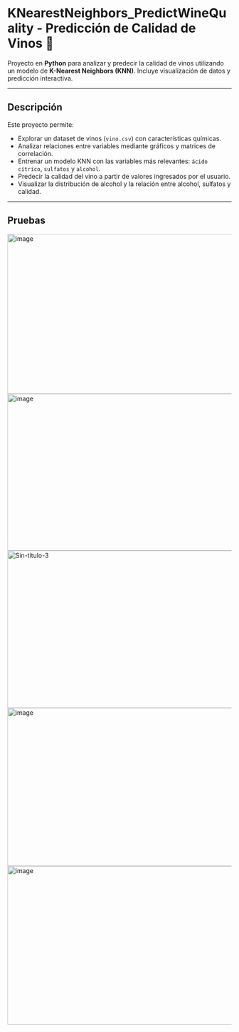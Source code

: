 # KNearestNeighbors_PredictWineQuality - Predicción de Calidad de Vinos 🍷

Proyecto en **Python** para analizar y predecir la calidad de vinos utilizando un modelo de **K-Nearest Neighbors (KNN)**. Incluye visualización de datos y predicción interactiva.

---

## Descripción

Este proyecto permite:

- Explorar un dataset de vinos (`vino.csv`) con características químicas.
- Analizar relaciones entre variables mediante gráficos y matrices de correlación.
- Entrenar un modelo KNN con las variables más relevantes: `ácido cítrico`, `sulfatos` y `alcohol`.
- Predecir la calidad del vino a partir de valores ingresados por el usuario.
- Visualizar la distribución de alcohol y la relación entre alcohol, sulfatos y calidad.

---

## Pruebas

<img width="1541" height="359" alt="image" src="https://github.com/user-attachments/assets/9c2524b2-7fb8-46a1-8c65-ee69c7e44e35" />
<img width="1538" height="352" alt="image" src="https://github.com/user-attachments/assets/f69a9635-5df5-4901-b780-e4e934b797c7" />
<img width="1542" height="353" alt="Sin-título-3" src="https://github.com/user-attachments/assets/4a35939a-eabf-4a0d-af69-9a75ef592174" />
<img width="1539" height="355" alt="image" src="https://github.com/user-attachments/assets/a1d41929-12c8-4a8d-a7d2-07ce8f218b4e" />
<img width="1541" height="356" alt="image" src="https://github.com/user-attachments/assets/9aba611b-dbdb-417a-9328-81c1dc8bb34c" />



